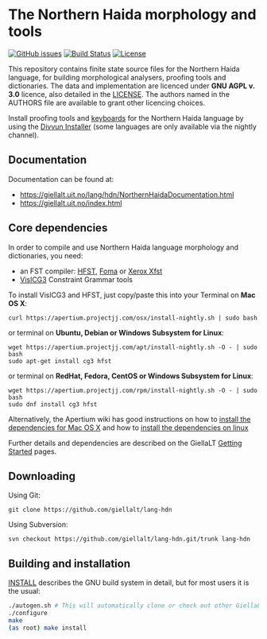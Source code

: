 The Northern Haida morphology and tools
==========================================

[![GitHub issues](https://img.shields.io/github/issues-raw/giellalt/lang-hdn)](https://github.com/giellalt/lang-hdn/issues)
[![Build Status](https://github.com/giellalt/lang-hdn/workflows/Speller%20CI+CD/badge.svg)](https://github.com/giellalt/lang-hdn/actions)
[![License](https://img.shields.io/github/license/giellalt/lang-hdn)](https://raw.githubusercontent.com/giellalt/lang-hdn/main/LICENSE)

This repository contains finite state source files for the Northern Haida language,
for building morphological analysers, proofing tools
and dictionaries. The data and implementation are licenced under __GNU AGPL v. 3.0__
licence, also detailed in the
[LICENSE](https://github.com/giellalt/lang-hdn/blob/main/LICENCE). The
authors named in the AUTHORS file are available to grant other licencing
choices.

Install proofing tools and [keyboards](https://github.com/giellalt/keyboard-hdn)
for the Northern Haida language by using the [Divvun Installer](http://divvun.no)
(some languages are only available via the nightly channel).

Documentation
-------------

Documentation can be found at:

-   <https://giellalt.uit.no/lang/hdn/NorthernHaidaDocumentation.html>
-   <https://giellalt.uit.no/index.html>

Core dependencies
-----------------

In order to compile and use Northern Haida language morphology and
dictionaries, you need:

- an FST compiler: [HFST](https://github.com/hfst/hfst), [Foma](https://github.com/mhulden/foma) or [Xerox Xfst](https://web.stanford.edu/~laurik/fsmbook/home.html)
- [VislCG3](https://visl.sdu.dk/svn/visl/tools/vislcg3/trunk) Constraint Grammar tools

To install VislCG3 and HFST, just copy/paste this into your Terminal on **Mac OS X**:

```
curl https://apertium.projectjj.com/osx/install-nightly.sh | sudo bash
```

or terminal on **Ubuntu, Debian or Windows Subsystem for Linux**:

```
wget https://apertium.projectjj.com/apt/install-nightly.sh -O - | sudo bash
sudo apt-get install cg3 hfst
```

or terminal on **RedHat, Fedora, CentOS or Windows Subsystem for Linux**:

```
wget https://apertium.projectjj.com/rpm/install-nightly.sh -O - | sudo bash
sudo dnf install cg3 hfst
```

Alternatively, the Apertium wiki has good instructions on how to [install the dependencies for Mac
OS X](https://wiki.apertium.org/wiki/Apertium_on_Mac_OS_X) and how to [install
the dependencies on
linux](https://wiki.apertium.org/wiki/Installation_of_grammar_libraries)

Further details and dependencies are described on the GiellaLT [Getting Started](https://giellalt.uit.no/infra/GettingStarted.html) pages.

Downloading
-----------

Using Git:
```
git clone https://github.com/giellalt/lang-hdn
```

Using Subversion:
```
svn checkout https://github.com/giellalt/lang-hdn.git/trunk lang-hdn
```

Building and installation
-------------------------

[INSTALL](https://github.com/giellalt/lang-hdn/blob/main/INSTALL)
describes the GNU build system in detail, but for most users it is the usual:

```sh
./autogen.sh # This will automatically clone or check out other GiellaLT dependencies
./configure
make
(as root) make install
```
